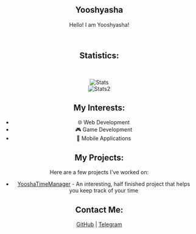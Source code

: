 <h2 align="center">Yooshyasha</h2>
<p align="center">Hello! I am Yooshyasha!</p>

<br><h2 align="center">Statistics:</h2><br>

<p align="center">
    <img src="https://github-readme-stats.vercel.app/api/top-langs/?username=Yooshyasha&layout=compact&theme=tokyonight" alt="Stats">
    <br>
    <img src="https://github-readme-streak-stats.herokuapp.com/?user=Yooshyasha&theme=tokyonight" alt="Stats2">
</p>

<h2 align="center">My Interests:</h2>
<ul align="center">
    <li>🌐 Web Development</li>
    <li>🎮 Game Development</li>
    <li>📱 Mobile Applications</li>
</ul>

<h2 align="center">My Projects:</h2>
<p align="center">Here are a few projects I've worked on:</p>
<ul align="center">
    <li><a href="https://github.com/Yooshyasha/YooshaTimeManager">YooshaTimeManager</a> - An interesting, half finished project that helps you keep track of your time</li>
</ul>

<h2 align="center">Contact Me:</h2>
<p align="center">
    <a href="https://github.com/Yooshyasha">GitHub</a> |
    <a href="https://t.me/yooshyasha">Telegram</a>
</p>
